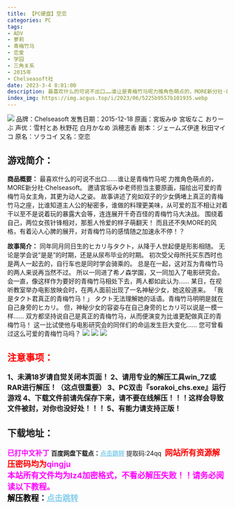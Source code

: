 ```yaml
---
title: 【PC硬盘】空恋
categories: PC
tags:
- ADV
- 萝莉
- 青梅竹马
- 恋爱
- 学园
- 三角关系
- 2015年
- Chelseasoft社
date: 2023-3-4 8:01:00
description: 最喜欢什么的可说不出口……谁让是青梅竹马呢力推角色萌点的，MORE新分社·Chelseasoft。邀请宮坂みゆ老师担当主要原画，描绘出可爱的青梅竹马女主角，其更为动人之姿。故事讲述了宛如双子的少女俩堵上真正的青梅竹马之座，比谁知道主人公的秘密多，谁做的料理更美味，从可爱的互不相让对着干以至不是说着玩的暴露大会等，连连展开千奇百怪的青梅竹马大决战。围绕着自己，两位女孩针锋相对，那惹人怜爱的样子萌翻天！而且还不失MORE的风格，有着沁人心脾的展开，对青梅竹马的感情随之加速永不停！？
index_img: https://img.acgus.top/i/2023/06/5225b9557b101935.webp
---
```

![](https://img.acgus.top/i/2023/06/5225b9557b101935.webp)
品牌：Chelseasoft
发售日期：2015-12-18
原画：宮坂みゆ 宮坂なこ おりーぶ
声优：雪村とあ 秋野花 白月かなめ 浜穂志香
剧本：ジェームズ伊達 秋田マイコ
原名：ソラコイ
又名：空恋

## 游戏简介：
**商品概要：**
最喜欢什么的可说不出口……谁让是青梅竹马呢
力推角色萌点的，MORE新分社·Chelseasoft。
邀请宮坂みゆ老师担当主要原画，描绘出可爱的青梅竹马女主角，其更为动人之姿。
故事讲述了宛如双子的少女俩堵上真正的青梅竹马之座，比谁知道主人公的秘密多，谁做的料理更美味，从可爱的互不相让对着干以至不是说着玩的暴露大会等，连连展开千奇百怪的青梅竹马大决战。
围绕着自己，两位女孩针锋相对，那惹人怜爱的样子萌翻天！
而且还不失MORE的风格，有着沁人心脾的展开，对青梅竹马的感情随之加速永不停！？

**故事简介：**
同年同月同日生的ヒカリ与タクト，从降于人世起便是形影相随。
无论是学会说“是是”的时期，还是从尿布毕业的时期。
初次受父母所托买东西时也是两人一起去的，自行车也是同时学会骑乘的。
总是在一起，这对互为青梅竹马的两人来说再当然不过。
所以一同进了希ノ森学園，又一同加入了电影研究会。
会一直，像这样作为要好的青梅竹马相处下去，两人都如此认为……
某日，在视听教室举办电影放映会时，在两人面前出现了一名神秘少女，她这般道来。
「我是タクト君真正的青梅竹马！」
タクト无法理解她的话语。青梅竹马明明是就在自己身旁的ヒカリ。
但，神秘少女的容姿与在自己身旁的ヒカリ可以说是一模一样……
双方都坚持说自己是真正的青梅竹马，从而便演变为比谁更配做真正的青梅竹马！
这一比试使他与电影研究会的同伴们的命运发生巨大变化……
您可曾看过这么可爱的青梅竹马吗？
![](https://img.acgus.top/i/2023/06/0662ade6d6101945.webp)
![](https://img.acgus.top/i/2023/06/0f934589d3101942.webp)
![](https://img.acgus.top/i/2023/06/1d3853a22b101939.webp)





## <font color=#FF0000 >注意事项：</font>
<font size=3><b>1、未满18岁请自觉关闭本页面！
2、请用专业的解压工具win_7Z或RAR进行解压！（这点很重要）
3、PC双击『sorakoi_chs.exe』运行游戏
4、下载文件前请先保存下来，请不要在线解压！！！这样会导致文件被封，对你也没好处！！！
5、有能力请支持正版！</b></font>

## 下载地址：
<font color=#FF00FF size=3><b>已打中文补丁</b></font>
<b>百度网盘下载点：</b><a href="https://pan.baidu.com/s/1SPbn2vt-qIbxb4yZ_VKyvA?pwd=24qq" style="color: #87CEEB;"><b>点击跳转</b></a> 提取码:24qq
<a style="padding: 0" href="https://post.qingju.org/AD/"><img style="max-width:100%" src="https://img.acgus.top/i/2024/07/478f689b8021d8d499ab43d21acf137a.gif" alt=""></a>
<b><font color=#FF0000 size=4>网站所有资源解压密码均为</b></font><b><font color=#FF00FF size=4>qingju</font><font color=#FF0000 ></font></b><br><b><font color=#FF00FF size=4>本站所有文件均为lz4加密格式，不看必解压失败！！请务必阅读以下教程。</b></font><br><b><font color=#000 size=4>解压教程：</b><a href="https://post.qingju.org/tutorial/000/" style="color: #87CEEB;"><b>点击跳转</b></a>
